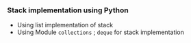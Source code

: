 ### Stack implementation using Python
* Using list implementation of stack
* Using Module `collections` ; `deque` for stack implementation
